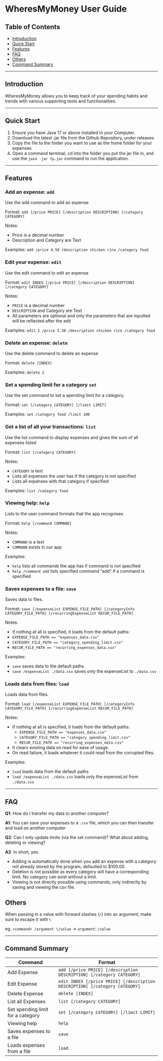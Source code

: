 # WheresMyMoney User Guide


## Table of Contents
- [Introduction](#introduction)
- [Quick Start](#quick-start)
- [Features](#features-)
- [FAQ](#faq)
- [Others](#others)
- [Command Summary](#command-summary)

---

## Introduction

WheresMyMoney allows you to keep track of your spending habits and trends with various supporting tools and functionalities.

---

## Quick Start

1. Ensure you have Java 17 or above installed in your Computer.
2. Download the latest .jar file from the Github Repository, under releases
3. Copy the file to the folder you want to use as the home folder for your expenses
4. Open a command terminal, cd into the folder you put the jar file in, and use the `java -jar tp.jar` command to run the application.

---

## Features 

### Add an expense: `add`

Use the add command to add an expense

Format:  `add [/price PRICE] [/description DESCRIPTION] [/category CATEGORY]`

Notes:
- Price is a decimal number
- Description and Category are Text

Examples: `add /price 4.50 /description chicken rice /category food`

### Edit your expense: `edit`

Use the edit command to edit an expense

Format: `edit INDEX [/price PRICE] [/description DESCRIPTION] [/category CATEGORY]`

Notes:
- `PRICE` is a decimal number
- `DESCRIPTION` and Category are Text
- All parameters are optional and only the parameters that are inputted will be reflected after the edit
 
Examples: `edit 1 /price 5.50 /description chicken rice /category food`

### Delete an expense: `delete`

Use the delete command to delete an expense

Format:  `delete [INDEX]`

Examples: `delete 2`

### Set a spending limit for a category `set`

Use the set command to set a spending limit for a category.

Format: `set [/category CATEGORY] [/limit LIMIT]`

Examples: `set /category food /limit 100` 

### Get a list of all your transactions: `list`

Use the list command to display expenses and gives the sum of all expenses listed

Format:  `list [/category CATEGORY]`

Notes:
- `CATEGORY` is text
- Lists all expenses the user has if the category is not specified
- Lists all expenses with that category if specified

Examples: `list /category food`

### Viewing help: `help`

Lists to the user command formats that the app recognises

Format: `help [/command COMMAND]`

Notes:
- `COMMAND` is a text
- `COMMAND` exists in our app

Examples:
- `help`              lists all commands the app has if command is not specified
- `help /command add` lists specified command “add” if a command is specified

### Saves expenses to a file: `save`

Saves data to files.

Format: `save [/expenseList EXPENSE_FILE_PATH] [/categoryInfo CATEGORY_FILE_PATH] [/recurringExpenseList RECUR_FILE_PATH]`

Notes:
- If nothing at all is specified, it loads from the default paths:
 - `EXPENSE_FILE_PATH == "expenses_data.csv"`
 - `CATEGORY_FILE_PATH == "category_spending_limit.csv"`
 - `RECUR_FILE_PATH == "recurring_expenses_data.csv"`

Examples:
- `save`                         saves data to the default paths
- `save /expenseList ./data.csv` saves only the expenseList to `./data.csv`

### Loads data from files: `load`

Loads data from files. 

Format: `load [/expenseList EXPENSE_FILE_PATH] [/categoryInfo CATEGORY_FILE_PATH] [/recurringExpenseList RECUR_FILE_PATH]`

Notes:
- If nothing at all is specified, it loads from the default paths:
  - `EXPENSE_FILE_PATH == "expenses_data.csv"`
  - `CATEGORY_FILE_PATH == "category_spending_limit.csv"`
  - `RECUR_FILE_PATH == "recurring_expenses_data.csv"`
- It clears existing data on read for ease of usage.
- On read failure, it loads whatever it could read from the corrupted files.

Examples:
- `load`                         loads data from the default paths
- `load /expenseList ./data.csv` loads only the expenseList from `./data.csv`

---

## FAQ

**Q1**: How do I transfer my data to another computer? 

**A1**: You can save your expenses to a `.csv` file, which you can then transfer and load on another computer 


**Q2**: Can I only update limits (via the set command)? What about adding, deleting or viewing?

**A2**: In short, yes. 

- Adding is automatically done when you add an expense with a category not already stored by the program, defaulted to $100.00. 
- Deletion is not possible as every category will have a corresponding limit. No category can exist without a limit.
- Viewing is not directly possible using commands, only indirectly by saving and viewing the csv file. 

## Others 

When passing in a value with forward slashes (`/`) into an argument, make sure to escape it with `\`

eg. `<command> /argument \/value` -> `argument`: `/value` 

---

## Command Summary


| Command                           | Format                                                                      | 
|-----------------------------------|-----------------------------------------------------------------------------|
| Add Expense                       | `add [/price PRICE] [/description DESCRIPTION] [/category CATEGORY]`        |
 | Edit Expense                      | `edit INDEX [/price PRICE] [/description DESCRIPTION] [/category CATEGORY]` |
| Delete Expense                    | `delete [INDEX]`                                                            |
| List all Expenses                 | `list [/category CATEGORY]`                                                 | 
| Set spending limit for a category | `set [/category CATEGORY] [/limit LIMIT]`                                   |
| Viewing help                      | `help`                                                                      |
| Saves expenses to a file          | `save`                                                                      |
| Loads expenses from a file        | `load`                                                                      |
